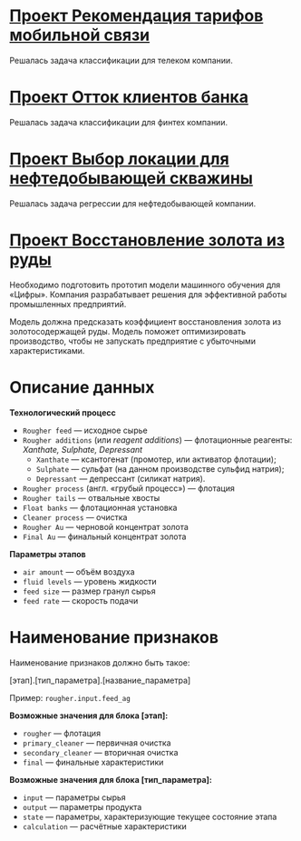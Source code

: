 # [Проект Рекомендация тарифов мобильной связи](/Project_tariffs/)

Решалась задача классификации для телеком компании.

# [Проект Отток клиентов банка](/Project_bank_customers/)

Решалась задача классификации для финтех компании.

# [Проект Выбор локации для нефтедобывающей скважины](/Project_location/)

Решалась задача регрессии для нефтедобывающей компании.

# [Проект Восстановление золота из руды](https://github.com/Ruzhaya/Data_science_projects/blob/main/project_ver3.ipynb)

Необходимо подготовить прототип модели машинного обучения для «Цифры». Компания разрабатывает решения для эффективной работы промышленных предприятий.

Модель должна предсказать коэффициент восстановления золота из золотосодержащей руды. Модель поможет оптимизировать производство, чтобы не запускать предприятие с убыточными характеристиками.

# Описание данных

**Технологический процесс**

* `Rougher feed` — исходное сырье
* `Rougher additions` (или *reagent additions*) — флотационные реагенты: *Xanthate, Sulphate, Depressant*
  * `Xanthate` — ксантогенат (промотер, или активатор флотации);
  * `Sulphate` — сульфат (на данном производстве сульфид натрия);
  * `Depressant` — депрессант (силикат натрия).
* `Rougher process` (англ. «грубый процесс») — флотация
* `Rougher tails` — отвальные хвосты
* `Float banks` — флотационная установка
* `Cleaner process` — очистка
* `Rougher Au` — черновой концентрат золота
* `Final Au` — финальный концентрат золота

**Параметры этапов**

* `air amount` — объём воздуха
* `fluid levels` — уровень жидкости
* `feed size` — размер гранул сырья
* `feed rate` — скорость подачи

# Наименование признаков

Наименование признаков должно быть такое:

[этап].[тип_параметра].[название_параметра]

Пример: `rougher.input.feed_ag`

**Возможные значения для блока [этап]:**

* `rougher` — флотация
* `primary_cleaner` — первичная очистка
* `secondary_cleaner` — вторичная очистка
* `final` — финальные характеристики

**Возможные значения для блока [тип_параметра]:**

* `input` — параметры сырья
* `output` — параметры продукта
* `state` — параметры, характеризующие текущее состояние этапа
* `calculation` — расчётные характеристики
